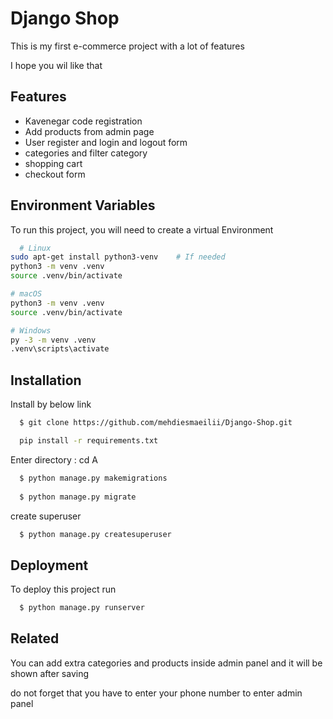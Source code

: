 # Django Shop

This is my first e-commerce project with a lot of features

I hope you wil like that


## Features

- Kavenegar code registration
- Add products from admin page
- User register and login and logout form
- categories and filter category
- shopping cart
- checkout form
## Environment Variables

To run this project, you will need to create a virtual Environment

```bash
  # Linux
sudo apt-get install python3-venv    # If needed
python3 -m venv .venv
source .venv/bin/activate

# macOS
python3 -m venv .venv
source .venv/bin/activate

# Windows
py -3 -m venv .venv
.venv\scripts\activate
```
    


## Installation

Install by below link

```bash
  $ git clone https://github.com/mehdiesmaeilii/Django-Shop.git

  pip install -r requirements.txt
```
Enter directory :   cd A
```bash
  $ python manage.py makemigrations
  
  $ python manage.py migrate
```

create superuser 
```bash
  $ python manage.py createsuperuser

```
    
## Deployment

To deploy this project run

```bash
  $ python manage.py runserver
```


## Related



You can add extra categories and products inside admin panel and it will be shown after 
saving 

do not forget that you have to enter your phone number to enter admin panel
